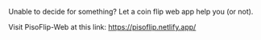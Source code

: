 Unable to decide for something? Let a coin flip web app help you (or not).

Visit PisoFlip-Web at this link: https://pisoflip.netlify.app/
